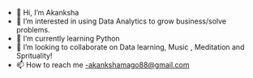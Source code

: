 - 👋 Hi, I’m Akanksha
- 👀 I’m interested in using Data Analytics to grow business/solve problems.
- 🌱 I’m currently learning Python
- 💞️ I’m looking to collaborate on Data learning, Music , Meditation and Sprituality!
- 📫 How to reach me -akankshamago88@gmail.com

<!---
AkankshaUSA/AkankshaUSA is a ✨ special ✨ repository because its `README.md` (this file) appears on your GitHub profile.
You can click the Preview link to take a look at your changes.
--->
